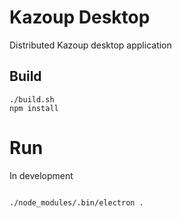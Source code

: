 # Kazoup Desktop

Distributed Kazoup desktop application

## Build

```
./build.sh
npm install

```

# Run 

In development 

```

./node_modules/.bin/electron .

```


